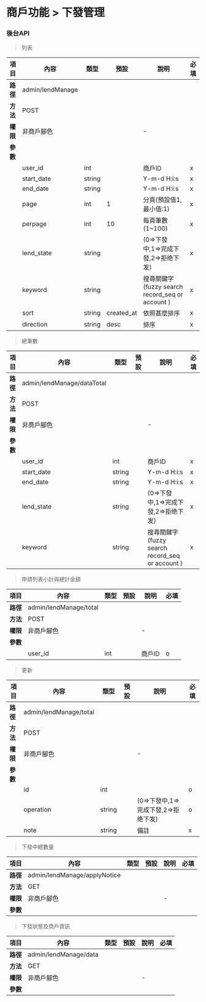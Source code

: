 # 商戶功能 > 下發管理

### 後台API

> 列表

| 項目         | 內容                         | 類型         | 預設         | 說明                  | 必填  |
|-------------|-----------------------------|--------------|--------------|---------------------|-------|
| <b>路徑</b>  |admin/lendManage             |              |              |                     |      |
| <b>方法</b>  | POST                        |              |              |                     |      |
| <b>權限</b>  | 非商戶腳色                    |              |              |          -          |      |
| <b>參數</b>  |                             |              |              |                     |      |
|             | user_id                      | int         |              |          商戶ID      |   x  |
|             | start_date                   | string      |              |        Y-m-d H:i:s  |   x  |
|             | end_date                     | string      |              |        Y-m-d H:i:s  |   x  |
|             | page                         | int         |      1      |         分頁(預設值1,最小值:1)     |   x  |
|             | perpage                      | int         |      10      |         每頁筆數(1~100)     |   x  |
|             | lend_state                   | string      |            |          (0=>下發中,1=>完成下發,2=>拒绝下发)    |   x  |
|             | keyword                      | string      |            |          搜尋關鍵字(fuzzy search record_seq or account )    |   x  |
|             | sort                         | string      |      created_at     |          依照甚麼排序    |   x  |
|             | direction                    | string      |      desc     |          排序    |   x  |

> 總筆數

| 項目         | 內容                         | 類型         | 預設         | 說明                  | 必填  |
|-------------|-----------------------------|--------------|--------------|---------------------|-------|
| <b>路徑</b>  |admin/lendManage/dataTotal             |              |              |                     |      |
| <b>方法</b>  | POST                        |              |              |                     |      |
| <b>權限</b>  | 非商戶腳色                    |              |              |          -          |      |
| <b>參數</b>  |                             |              |              |                     |      |
|             | user_id                      | int         |              |          商戶ID      |   x  |
|             | start_date                   | string      |              |        Y-m-d H:i:s  |   x  |
|             | end_date                     | string      |              |        Y-m-d H:i:s  |   x  |
|             | lend_state                   | string      |            |          (0=>下發中,1=>完成下發,2=>拒绝下发)    |   x  |
|             | keyword                      | string      |            |          搜尋關鍵字(fuzzy search record_seq or account )    |   x  |

> 申請列表小計與總計金額

| 項目         | 內容                         | 類型         | 預設         | 說明                  | 必填  |
|-------------|-----------------------------|--------------|--------------|---------------------|-------|
| <b>路徑</b>  |admin/lendManage/total             |              |              |                     |      |
| <b>方法</b>  | POST                        |              |              |                     |      |
| <b>權限</b>  | 非商戶腳色                    |              |              |          -          |      |
| <b>參數</b>  |                             |              |              |                     |      |
|             | user_id                      | int         |              |          商戶ID      |   o  |

> 更新

| 項目         | 內容                         | 類型         | 預設         | 說明                  | 必填  |
|-------------|-----------------------------|--------------|--------------|---------------------|-------|
| <b>路徑</b>  |admin/lendManage/total             |              |              |                     |      |
| <b>方法</b>  | POST                        |              |              |                     |      |
| <b>權限</b>  | 非商戶腳色                    |              |              |          -          |      |
| <b>參數</b>  |                             |              |              |                     |      |
|             | id                      | int         |              |                |   o  |
|             | operation                      | string     |              |    (0=>下發中,1=>完成下發,2=>拒绝下发)     |   o  |
|             | note                      | string     |              |    備註    |   x  |

> 下發中總數量

| 項目         | 內容                         | 類型         | 預設         | 說明                  | 必填  |
|-------------|-----------------------------|--------------|--------------|---------------------|-------|
| <b>路徑</b>  |admin/lendManage/applyNotice             |              |              |                     |      |
| <b>方法</b>  | GET                        |              |              |                     |      |
| <b>權限</b>  | 非商戶腳色                    |              |              |          -          |      |
| <b>參數</b>  |                             |              |              |                     |      |

> 下發狀態及商戶資訊

| 項目         | 內容                         | 類型         | 預設         | 說明                  | 必填  |
|-------------|-----------------------------|--------------|--------------|---------------------|-------|
| <b>路徑</b>  |admin/lendManage/data             |              |              |                     |      |
| <b>方法</b>  | GET                        |              |              |                     |      |
| <b>權限</b>  | 非商戶腳色                    |              |              |          -          |      |
| <b>參數</b>  |                             |              |              |                     |      |
